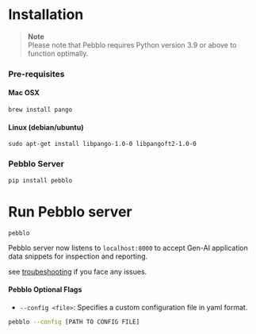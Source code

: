# Installation

> **Note**  
> Please note that Pebblo requires Python version 3.9 or above to function optimally.

### Pre-requisites

#### Mac OSX

```
brew install pango
```

#### Linux (debian/ubuntu)

```
sudo apt-get install libpango-1.0-0 libpangoft2-1.0-0
```

### Pebblo Server

```
pip install pebblo
```

# Run Pebblo server

```
pebblo
```

Pebblo server now listens to `localhost:8000` to accept Gen-AI application data snippets for inspection and reporting.

see [troubeshooting](troubleshooting.md) if you face any issues.

#### Pebblo Optional Flags

- `--config <file>`: Specifies a custom configuration file in yaml format.

```bash
pebblo --config [PATH TO CONFIG FILE]
```
